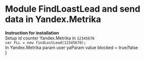 # Module FindLoastLead and send data in Yandex.Metrika
**Instruction for installation**<br>
Setup id counter Yandex.Metrika in `12345678`<br>
`var FLL = new findLostLead(12345678);`<br>
In Yandex.Metrika param user yaParam value blocked = true/false<br>
}
